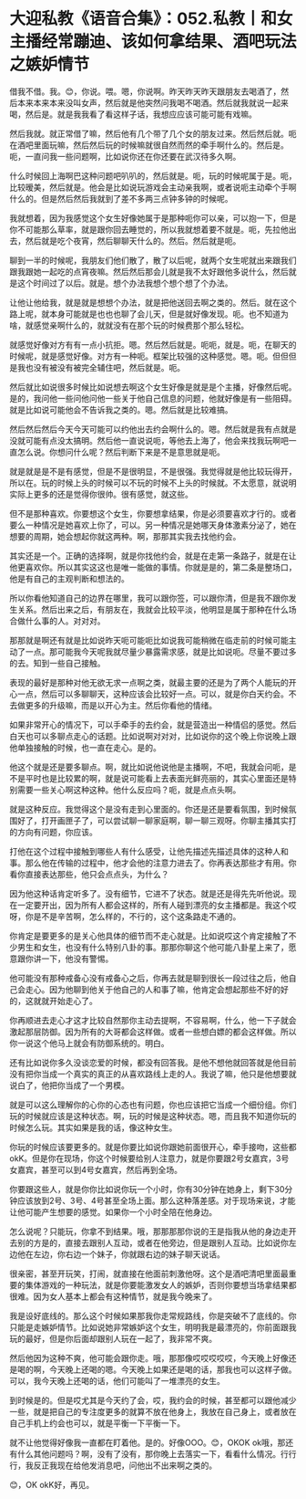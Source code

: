 # 大迎私教《语音合集》：052.私教丨和女主播经常蹦迪、该如何拿结果、酒吧玩法之嫉妒情节

借我不借。我。😊，你说。喂。嗯，你说啊。昨天昨天昨天跟朋友去喝酒了，然后本来本来本来没叫女声，然后就是他突然问我喝不喝酒。然后就我就说一起来喝，然后是。就是我我看了看这样子话，我想应应该可能可能有戏嘛。

然后我就。就正常借了嘛，然后他有几个带了几个女的朋友过来。然后然后就。呃在酒吧里面玩嘛，然后然后玩的时候嘛就很自然而然的牵手啊什么的。然后是。呃，一直问我一些问题啊，比如说你还在你还要在武汉待多久啊。

什么时候回上海啊巴这种问题吧叭叭的，然后就是。呃，玩的时候呢属于是。呃，比较暧美，然后就是。他会是比如说玩游戏会主动亲我啊，或者说呃主动牵个手啊什么的。但是然后然后我就到了差不多两三点钟多钟的时候呢。

我就想着，因为我感觉这个女生好像她属于是那种呃你可以亲，可以抱一下，但是你不可能那么草率，就是跟你回去睡觉的，所以我就想着要不就是。呃，先拉他出去，然后就是吃个夜宵，然后聊聊天什么的。然后。然后就是呃。

聊到一半的时候呢，我朋友们他们散了，散了以后呢，就两个女生呢就出来跟我们跟我跟她一起吃的点宵夜嘛。然后然后那会儿就是我不太好跟他多说什么，然后就是这个时间过了以后。就是。想个办法我想个想个想了个办法。

让他让他给我，就是就是想想个办法，就是把他送回去啊之类的。然后。就在这个路上呢，就本身可能就是也也也聊了会儿天，但是就好像发现。呃。也不知道为啥，就感觉亲啊什么的，就就没有在那个玩的时候费那个那么轻松。

就感觉好像对方有有一点小抗拒。嗯。然后然后就是。呃呃，就是。呃，在聊天的时候呢，就是感觉好像。对方有一种呃。框架比较强的这种感觉。嗯。呃。但但但是我也没有被没有被完全辅住吧，然后就是。呃。

然后就比如说很多时候比如说想去啊这个女生好像是就是是个主播，好像然后呢。是的，我问他一些问他问他一些关于他自己信息的问题，他就好像是有一些阻碍。就是比如说可能他会不告诉我之类的。嗯。然后就是比较难搞。

然后然后然后今天今天可能可以约他出去约会啊什么的。嗯。然后就是我有点就是没就可能有点没太搞明。然后他一直说说呃，等他去上海了，他会来找我玩啊吧一直怎么说。你想问什么呢？然后判断下来是不是意思就是呃。

就是就是是不是有感觉，但是不是很明显，不是很强。我觉得就是他比较玩得开，所以在。玩的时候上头的时候可以不玩的时候不上头的时候就。不太愿意，就说明实际上更多的还是觉得你很帅。很有感觉，就这些。

但不是那种喜欢。你要想这个女生，你要想拿结果，你是必须要喜欢才行的。或者要么一种情况是她喜欢上你了，可以。另一种情况是她哪天身体激素分泌了，她在想要的周期，她会想起你就这两种。啊，那那其实我去找他约会。

其实还是一个。正确的选择啊，就是你找他约会，就是在走第一条路子，就是在让他更喜欢你。所以其实这这也是唯一能做的事情。你就是是的，第二条是整场口，他是有自己的主观判断和想法的。

所以你看他知道自己的边界在哪里，我可以跟你签，可以跟你清，但是我不跟你发生关系。然后出来之后，有朋友在，我就会比较平淡，他明显是属于那种在什么场合做什么事的人。对对对。

那那就是啊还有就是比如说昨天呃可能呃比如说我可能稍微在临走前的时候可能主动了一点。那可能我今天呢我就尽量少暴露需求感，就是比如说呃。尽量不要过多的去。知到一些自己接触。

表现的最好是那种对他无欲无求一点啊之类，就最主要的还是为了两个人能玩的开心一点，然后可以多聊聊天，这种应该会比较好一点。可以，就是你白天约会。不去做更多的升级嘛，而是以开心为主。然后你看他的情绪。

如果非常开心的情况下，可以手牵手的去约会，就是营造出一种情侣的感觉。然后白天也可以多聊点走心的话题。比如说啊对对对，比如说你的这个晚上你说晚上跟他单独接触的时候，也一直在走心。是的。

他这个就是还是要多聊点。啊，就比如说他说他是主播啊，不吧，我就会问呃，是不是平时也是比较累的啊，就是说可能看上去表面光鲜亮丽的，其实心里面还是特别需要一些关心啊这种这种。他什么反应吗？呃，就是点点头啊。

就是这种反应。我觉得这个是没有走到心里面的。你还是还是要看氛围，到时候氛围好了，打开画匣子了，可以尝试聊一聊家庭啊，聊一聊三观呀。你聊主播其实打的方向有问题，你应该。

打他在这个过程中接触到哪些人有什么感受，让他先描述先描述具体的这种人和事。那么他在传输的过程中，他才会他的注意力进去了。你再表达那些才有用。你看你直接表达那些，他只会点点头，为什么？

因为他这种话肯定听多了。没有细节，它进不了状态。就是还是得先先听他说。现在一定要开出，因为所有人都会这样的，所有人碰到漂亮的女主播都是。我这个哎呀，你是不是辛苦啊，怎么样的，不行的，这个这条路走不通的。

你肯定是要更多的是关心他具体的细节而不走心就是。比如说哎这个肯定接触了不少男生和女生，也没有什么特别八卦的事。那那你聊这个他可能八卦星上来了，愿意跟你讲一下，他没有警惕。

他可能没有那种戒备心没有戒备心之后，你再去就是聊到很长一段过往之后，他自己会走心。因为他聊到他关于他自己的人和事了嘛，他肯定会想起那些不好的好的，这就就开始走心了。

你再顺进去走心才这才比较自然那你主动去提啊，不容易啊，什么，他一下子就会激起那层防御。因为所有的大哥都会这样做。或者一些想白嫖的都会这样做。所以你一说这个他马上就会有防御系统的。明白。

还有比如说你多久没谈恋爱的时候，都没有回答我。是他不想他就回答就是他目前没有把你当成一个真实的真正的从喜欢路线上走的人。我说了嘛，他只是他想要就说白了，他把你当成了一个男模。

就是可以这么理解你的心你的心态也有问题，你也应该把它当成一个细份组。你们玩的时候就应该是这种状态。啊，玩的时候是这种状态。嗯，而且我不知道你玩的时候怎么玩。其实如果是我的话，像这种女生。

你玩的时候应该要更多的。就是你要比如说你跟她前面很开心，牵手接吻，这些都okK。但是你在现场，你这个时候要给别人注意力，就是你要跟2号女嘉宾，3号女嘉宾，甚至可以到4号女嘉宾，然后再到全场。

你要跟这些人，就是你你比如说你玩一个小时，你有30分钟在她身上，剩下30分钟应该放到2号、3号、4号甚至全场上面。那么这种落差感。对于现场来说，才能让他可能产生想要的感觉。如果你一个小时全陪在他身边。

怎么说呢？只能玩，你拿不到结果。哦，那那那那你说的王是指我从他的身边走开去别的方是的，直接去跟别人互动，或者在他旁边，但是跟别人互动。比如说你左边他在左边，你右边一个妹子，你就跟右边的妹子聊天说话。

很亲密，甚至开玩笑，打闹，就直接在他面前刺激他呀。这个是酒吧清吧里面最重要的集体游戏的一种玩法，就是你要能激发女人的嫉妒，否则你要想当场拿结果都很难。因为女人基本上都会有这种情节，就是我今晚来了。

我是设好底线的。那么这个时候如果那我你走常规路线，你是突破不了底线的。你只能是走嫉妒情节。比如说她非常嫉妒这个女生，明明我是最漂亮的，你前面跟我玩的最好，但是你后面却跟别人玩在一起了，我非常不爽。

然后他因为这种不爽，他可能会跟你走。哦，那那像哎哎哎哎哎，今天晚上好像还是喝的啊，今天晚上还喝的嗯。今天晚上如果还是喝的话，那我也可以这样子做。可以，我今天晚上还喝的话，他们可能叫了一堆漂亮的女生。

到时候是的。但是哎尤其是今天约了会，哎，我约会的时候，甚至都可以跟他减少一些，就是把自己的专注度更多的就算不放在他身上，我放在自己身上，或者放在自己手机上约会也可以，就是平衡一下平衡一下。

就不让他觉得好像我一直都在盯着他。是的。好像OOO。😊，OKOK ok哦，那还有什么其他问题吗？啊，没有了没有，那你晚上去落实一下，看看什么情况。行行行，我反正我现在给他发消息吧，问他出不出来啊之类的。

😊，OK okK好，再见。